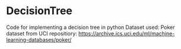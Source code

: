 # DecisionTree
Code for implementing a decision tree in python
Dataset used: Poker dataset from UCI repositiory: https://archive.ics.uci.edu/ml/machine-learning-databases/poker/
